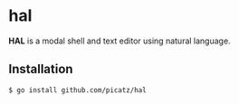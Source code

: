 # hal
 
**HAL** is a modal shell and text editor using natural language.

## Installation

```console
$ go install github.com/picatz/hal
```
